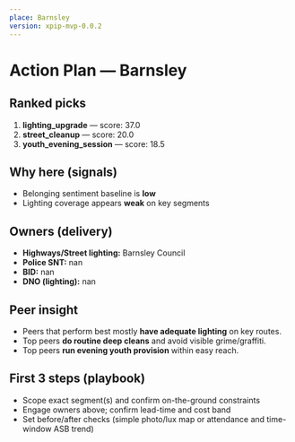 ```yaml
---
place: Barnsley
version: xpip-mvp-0.0.2
---
```


# Action Plan — Barnsley

## Ranked picks
1) **lighting_upgrade** — score: 37.0
2) **street_cleanup** — score: 20.0
3) **youth_evening_session** — score: 18.5

## Why here (signals)

- Belonging sentiment baseline is **low**
- Lighting coverage appears **weak** on key segments

## Owners (delivery)
- **Highways/Street lighting:** Barnsley Council
- **Police SNT:** nan
- **BID:** nan
- **DNO (lighting):** nan

## Peer insight
- Peers that perform best mostly **have adequate lighting** on key routes.
- Top peers **do routine deep cleans** and avoid visible grime/graffiti.
- Top peers **run evening youth provision** within easy reach.

## First 3 steps (playbook)
- Scope exact segment(s) and confirm on-the-ground constraints
- Engage owners above; confirm lead-time and cost band
- Set before/after checks (simple photo/lux map or attendance and time-window ASB trend)

